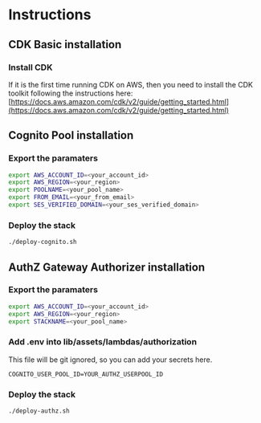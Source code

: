 # Instructions
## CDK Basic installation
### Install CDK
If it is the first time running CDK on AWS, then you need to install the CDK toolkit following the instructions here: [https://docs.aws.amazon.com/cdk/v2/guide/getting_started.html](https://docs.aws.amazon.com/cdk/v2/guide/getting_started.html)

## Cognito Pool installation
### Export the paramaters
```bash
export AWS_ACCOUNT_ID=<your_account_id>
export AWS_REGION=<your_region>
export POOLNAME=<your_pool_name>
export FROM_EMAIL=<your_from_email>
export SES_VERIFIED_DOMAIN=<your_ses_verified_domain>
```
### Deploy the stack
```bash
./deploy-cognito.sh
```

## AuthZ Gateway Authorizer installation
### Export the paramaters
```bash
export AWS_ACCOUNT_ID=<your_account_id>
export AWS_REGION=<your_region>
export STACKNAME=<your_pool_name>
```
### Add .env into lib/assets/lambdas/authorization
This file will be git ignored, so you can add your secrets here.

```
COGNITO_USER_POOL_ID=YOUR_AUTHZ_USERPOOL_ID
```

### Deploy the stack
```bash
./deploy-authz.sh
```

